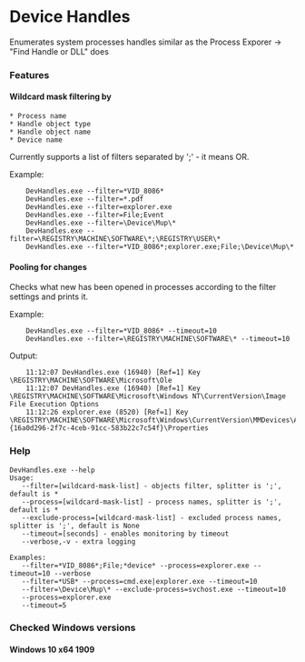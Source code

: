 # Device Handles
Enumerates system processes handles similar as the Process Exporer -> "Find Handle or DLL" does

### Features

#### Wildcard mask filtering by 
    * Process name 
    * Handle object type
    * Handle object name
    * Device name
    
Currently supports a list of filters separated by ';' - it means OR.
    
Example:
```
    DevHandles.exe --filter=*VID_8086*
    DevHandles.exe --filter=*.pdf
    DevHandles.exe --filter=explorer.exe
    DevHandles.exe --filter=File;Event
    DevHandles.exe --filter=\Device\Mup\*
    DevHandles.exe --filter=\REGISTRY\MACHINE\SOFTWARE\*;\REGISTRY\USER\*
    DevHandles.exe --filter=*VID_8086*;explorer.exe;File;\Device\Mup\*
```

#### Pooling for changes 

Checks what new has been opened in processes according to the filter settings and prints it.

Example:
```
    DevHandles.exe --filter=*VID_8086* --timeout=10
    DevHandles.exe --filter=\REGISTRY\MACHINE\SOFTWARE\* --timeout=10
```

Output:
```
    11:12:07 DevHandles.exe (16940) [Ref=1] Key \REGISTRY\MACHINE\SOFTWARE\Microsoft\Ole
    11:12:07 DevHandles.exe (16940) [Ref=1] Key \REGISTRY\MACHINE\SOFTWARE\Microsoft\Windows NT\CurrentVersion\Image File Execution Options
    11:12:26 explorer.exe (8520) [Ref=1] Key \REGISTRY\MACHINE\SOFTWARE\Microsoft\Windows\CurrentVersion\MMDevices\Audio\Render\{16a0d296-2f7c-4ceb-91cc-583b22c7c54f}\Properties
```

### Help

```
DevHandles.exe --help
Usage:
   --filter=[wildcard-mask-list] - objects filter, splitter is ';', default is *
   --process=[wildcard-mask-list] - process names, splitter is ';', default is *
   --exclude-process=[wildcard-mask-list] - excluded process names, splitter is ';', default is None
   --timeout=[seconds] - enables monitoring by timeout
   --verbose,-v - extra logging

Examples:
   --filter=*VID_8086*;File;*device* --process=explorer.exe --timeout=10 --verbose
   --filter=*USB* --process=cmd.exe|explorer.exe --timeout=10
   --filter=\Device\Mup\* --exclude-process=svchost.exe --timeout=10
   --process=explorer.exe
   --timeout=5
```

### Checked Windows versions
#### Windows 10 x64 1909